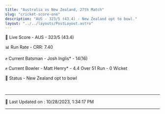 ```yaml
---
title: "Australia vs New Zealand, 27th Match"
slug: "cricket-score-one"
description: "AUS - 323/5 (43.4) - New Zealand opt to bowl."
layout: "../../layouts/PostLayout.astro"
---
```


🔴 Live Score - AUS - 323/5 (43.4)  

📊 Run Rate - CRR: 7.40  

✊ Current Batsman - Josh Inglis* - 14(16)  

✊ Current Bowler - Matt Henry* - 4.4 Over 51 Run - 0 Wicket  

📑 Status - New Zealand opt to bowl

<br />

***

📝 Last Updated on : 10/28/2023, 1:34:17 PM

***

